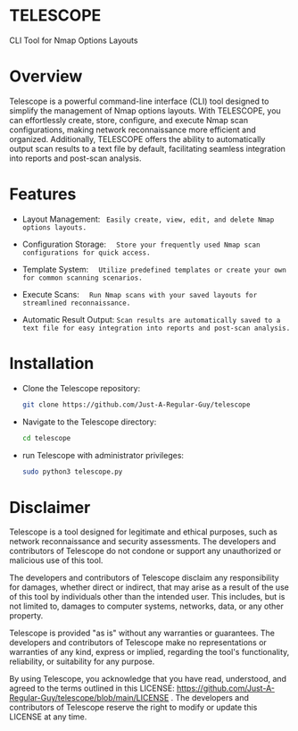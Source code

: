 # TELESCOPE
CLI Tool for Nmap Options Layouts

# Overview

Telescope is a powerful command-line interface (CLI) tool designed to simplify the management of Nmap options layouts. With TELESCOPE, you can effortlessly create, store, configure, and execute Nmap scan configurations, making network reconnaissance more efficient and organized. Additionally, TELESCOPE offers the ability to automatically output scan results to a text file by default, facilitating seamless integration into reports and post-scan analysis.

# Features

- Layout Management: 
` Easily create, view, edit, and delete Nmap options layouts.`

- Configuration Storage: 
   `  Store your frequently used Nmap scan configurations for quick access.`

- Template System: 
   `  Utilize predefined templates or create your own for common scanning scenarios.`

- Execute Scans: 
   `  Run Nmap scans with your saved layouts for streamlined reconnaissance.`

- Automatic Result Output: 
     `Scan results are automatically saved to a text file for easy integration into reports and post-scan analysis.`

# Installation

- Clone the Telescope repository:
     ```sh
  git clone https://github.com/Just-A-Regular-Guy/telescope
     ```

- Navigate to the Telescope directory:
     ```sh
  cd telescope
     ```

- run Telescope with administrator privileges:
     ```sh
  sudo python3 telescope.py
     ```

# Disclaimer

Telescope is a tool designed for legitimate and ethical purposes, such as network reconnaissance and security assessments. The developers and contributors of Telescope do not condone or support any unauthorized or malicious use of this tool.

The developers and contributors of Telescope disclaim any responsibility for damages, whether direct or indirect, that may arise as a result of the use of this tool by individuals other than the intended user. This includes, but is not limited to, damages to computer systems, networks, data, or any other property.

Telescope is provided "as is" without any warranties or guarantees. The developers and contributors of Telescope make no representations or warranties of any kind, express or implied, regarding the tool's functionality, reliability, or suitability for any purpose.

By using Telescope, you acknowledge that you have read, understood, and agreed to the terms outlined in this LICENSE: https://github.com/Just-A-Regular-Guy/telescope/blob/main/LICENSE . The developers and contributors of Telescope reserve the right to modify or update this LICENSE at any time.

